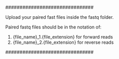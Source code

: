 ###############################

Upload your paired fast files inside the fastq folder.  

Paired fastq files should be in the notation of:  
1. {file_name}_1.{file_extension} for forward reads
2. {file_name}_2.{file_extension} for reverse reads

###############################
